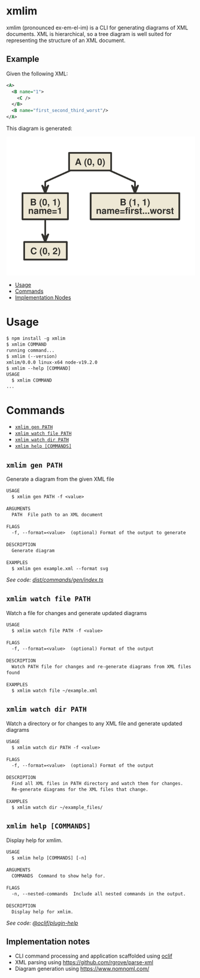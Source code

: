 # xmlim

xmlim (pronounced ex-em-el-im) is a CLI for generating diagrams of XML documents. XML is hierarchical, so a tree diagram is well suited for representing the structure of an XML document.

## Example

Given the following XML:

```xml
<A>
  <B name="1">
    <C />
  </B>
  <B name="first_second_third_worst"/>
</A>
```

This diagram is generated:

![example_diagram](test/examples/example1.svg)

<!-- toc -->

- [Usage](#usage)
- [Commands](#commands)
- [Implementation Nodes](#implemention-notes)
<!-- tocstop -->

# Usage

<!-- usage -->

```sh-session
$ npm install -g xmlim
$ xmlim COMMAND
running command...
$ xmlim (--version)
xmlim/0.0.0 linux-x64 node-v19.2.0
$ xmlim --help [COMMAND]
USAGE
  $ xmlim COMMAND
...
```

<!-- usagestop -->

# Commands

<!-- commands -->

- [`xmlim gen PATH`](#xmlim-gen-path)
- [`xmlim watch file PATH`](#xmlim-watch-file-path)
- [`xmlim watch dir PATH`](#xmlim-watch-dir-path)
- [`xmlim help [COMMANDS]`](#xmlim-help-commands)

## `xmlim gen PATH`

Generate a diagram from the given XML file

```
USAGE
  $ xmlim gen PATH -f <value>

ARGUMENTS
  PATH  File path to an XML document

FLAGS
  -f, --format=<value>  (optional) Format of the output to generate

DESCRIPTION
  Generate diagram

EXAMPLES
  $ xmlim gen example.xml --format svg
```

_See code: [dist/commands/gen/index.ts](https://github.com/zflat/xmlim/blob/v0.0.0/dist/commands/gen/index.ts)_

## `xmlim watch file PATH`

Watch a file for changes and generate updated diagrams

```
USAGE
  $ xmlim watch file PATH -f <value>

FLAGS
  -f, --format=<value>  (optional) Format of the output

DESCRIPTION
  Watch PATH file for changes and re-generate diagrams from XML files found

EXAMPLES
  $ xmlim watch file ~/example.xml
```

## `xmlim watch dir PATH`

Watch a directory or for changes to any XML file and generate updated diagrams

```
USAGE
  $ xmlim watch dir PATH -f <value>

FLAGS
  -f, --format=<value>  (optional) Format of the output

DESCRIPTION
  Find all XML files in PATH directory and watch them for changes.
  Re-generate diagrams for the XML files that change.

EXAMPLES
  $ xmlim watch dir ~/example_files/
```

## `xmlim help [COMMANDS]`

Display help for xmlim.

```
USAGE
  $ xmlim help [COMMANDS] [-n]

ARGUMENTS
  COMMANDS  Command to show help for.

FLAGS
  -n, --nested-commands  Include all nested commands in the output.

DESCRIPTION
  Display help for xmlim.
```

_See code: [@oclif/plugin-help](https://github.com/oclif/plugin-help/blob/v5.2.7/src/commands/help.ts)_

<!-- commandsstop -->

## Implementation notes

- CLI command processing and application scaffolded using [oclif](https://github.com/oclif/oclif)
- XML parsing using https://github.com/rgrove/parse-xml
- Diagram generation using https://www.nomnoml.com/
